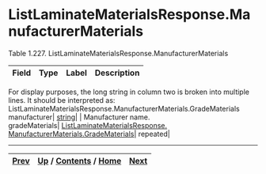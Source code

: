 
# ListLaminateMaterialsResponse.ManufacturerMaterials

Table 1.227. ListLaminateMaterialsResponse.ManufacturerMaterials

Field| Type| Label| Description  
---|---|---|---  
For display purposes, the long string in column two is broken into multiple
lines. It should be interpreted as:
ListLaminateMaterialsResponse.ManufacturerMaterials.GradeMaterials  
manufacturer| [string](ch01s11.md "gRPC Scalar Value Types")|  | Manufacturer name.  
gradeMaterials| [ListLaminateMaterialsResponse.
ManufacturerMaterials.GradeMaterials](ch01s10s11s04.md
"ListLaminateMaterialsResponse.ManufacturerMaterials.GradeMaterials")|
repeated|  
  
  

* * *

[Prev](ch01s10s11s02.md) | [Up](ch01s10s11.md) / [Contents](index.md) / [Home](../../index.htm)|  [Next](ch01s10s11s04.md)  
---|---|---

